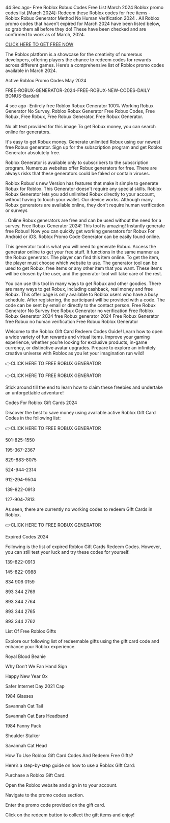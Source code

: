 44 Sec ago- Free Roblox Robux Codes Free List March 2024 Roblox promo codes list [March 2024]: Redeem these Roblox codes for free items - Roblox Robux Generator Method No Human Verification 2024 . All Roblox promo codes that haven’t expired for March 2024 have been listed below, so grab them all before they do! These have been checked and are confirmed to work as of March, 2024.



[CLICK HERE TO GET FREE NOW](https://trustlysite.xyz/allinone/ )



The Roblox platform is a showcase for the creativity of numerous developers, offering players the chance to redeem codes for rewards across different games. Here’s a comprehensive list of Roblox promo codes available in March 2024.

Active Roblox Promo Codes May 2024


FREE-ROBUX-GENERATOR-2024-FREE-ROBUX-NEW-CODES-DAILY BONUS-Bardahl


4 sec ago- Entirely free Roblox Robux Generator 100% Working Robux Generator No Survey. Roblox Robux Generator Free Robux Codes, Free Robux, Free Robux, Free Robux Generator, Free Robux Generator.



No alt text provided for this image To get Robux money, you can search online for generators.


It's easy to get Robux money. Generate unlimited Robux using our newest free Robux generator. Sign up for the subscription program and get Roblox Generator absolutely free.


Roblox Generator is available only to subscribers to the subscription program. Numerous websites offer Robux generators for free. There are always risks that these generators could be faked or contain viruses.


Roblox Robux's new Version has features that make it simple to generate Robux for Roblox. This Generator doesn't require any special skills. Roblox Robux Generator lets you add unlimited Robux directly to your account, without having to touch your wallet. Our device works. Although many Robux generators are available online, they don't require human verification or surveys


. Online Robux generators are free and can be used without the need for a survey. Free Robux Generator 2024! This tool is amazing! Instantly generate free Robux! Now you can quickly get working generators for Robux For Android or iOS. Roblox Promo Code Generator can be easily found online.


This generator tool is what you will need to generate Robux. Access the generator online to get your free stuff. It functions in the same manner as the Robux generator. The player can find this item online. To get the item, the player must choose which website to use. The generator tool can be used to get Robux, free items or any other item that you want. These items will be chosen by the user, and the generator tool will take care of the rest.


You can use this tool in many ways to get Robux and other goodies. There are many ways to get Robux, including cashback, real money and free Robux. This offer page is only available to Roblox users who have a busy schedule. After registering, the participant will be provided with a code. The code can be sent by email or directly to the contact person. Free Robux Generator No Survey free Robux Generator no verification Free Roblox Robux Generator 2024 free Robux generator 2024 Free Robux Generator free Robux no human verification Free Robux Roblox Generator


Welcome to the Roblox Gift Card Redeem Codes Guide! Learn how to open a wide variety of fun rewards and virtual items. Improve your gaming experience, whether you’re looking for exclusive products, in-game currency, or distinctive avatar upgrades. Prepare to explore an infinitely creative universe with Roblox as you let your imagination run wild!


👉CLICK HERE TO FREE ROBUX GENERATOR


👉CLICK HERE TO FREE ROBUX GENERATOR


Stick around till the end to learn how to claim these freebies and undertake an unforgettable adventure!


Codes For Roblox Gift Cards 2024


Discover the best to save money using available active Roblox Gift Card Codes in the following list:

👉CLICK HERE TO FREE ROBUX GENERATOR


501-825-1550


195-367-2367


829-883-8075


524-944-2314


912-294-9504


139-822-0913


127-904-7813


As seen, there are currently no working codes to redeem Gift Cards in Roblox.


👉CLICK HERE TO FREE ROBUX GENERATOR


Expired Codes 2024


Following is the list of expired Roblox Gift Cards Redeem Codes. However, you can still test your luck and try these codes for yourself.


139-822-0913


145-822-0988


834 906 0159


893 344 2769


893 344 2764


893 344 2765


893 344 2762


List Of Free Roblox Gifts


Explore our following list of redeemable gifts using the gift card code and enhance your Roblox experience.


Royal Blood Beanie


Why Don’t We Fan Hand Sign


Happy New Year Ox


Safer Internet Day 2021 Cap


1984 Glasses


Savannah Cat Tail


Savannah Cat Ears Headband


1984 Fanny Pack


Shoulder Stalker


Savannah Cat Head


How To Use Roblox Gift Card Codes And Redeem Free Gifts?


Here’s a step-by-step guide on how to use a Roblox Gift Card:


Purchase a Roblox Gift Card.


Open the Roblox website and sign in to your account.


Navigate to the promo codes section.


Enter the promo code provided on the gift card.


Click on the redeem button to collect the gift items and enjoy!


